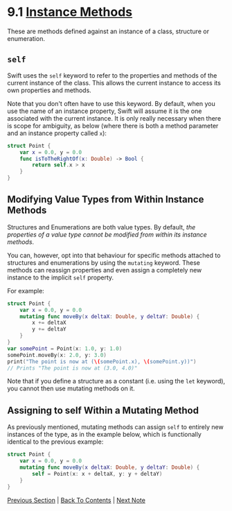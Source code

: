 # 9.1 [Instance Methods](https://developer.apple.com/library/content/documentation/Swift/Conceptual/Swift_Programming_Language/Methods.html#//apple_ref/doc/uid/TP40014097-CH15-ID235)

These are methods defined against an instance of a class, structure or enumeration.

## `self`

Swift uses the `self` keyword to refer to the properties and methods of the current instance of the class. This allows the current instance to access its own properties and methods.

Note that you don't often have to use this keyword. By default, when you use the name of an instance property, Swift will assume it is the one associated with the current instance. It is only really necessary when there is scope for ambiguity, as below (where there is both a method parameter and an instance property called `x`):

```Swift
struct Point {
    var x = 0.0, y = 0.0
    func isToTheRightOf(x: Double) -> Bool {
        return self.x > x
    }
}
```

## Modifying Value Types from Within Instance Methods

Structures and Enumerations are both value types. By default, *the properties of a value type cannot be modified from within its instance methods*.

You can, however, opt into that behaviour for specific methods attached to structures and enumerations by using the `mutating` keyword. These methods can reassign properties and even assign a completely new instance to the implicit `self` property.

For example:
```Swift
struct Point {
    var x = 0.0, y = 0.0
    mutating func moveBy(x deltaX: Double, y deltaY: Double) {
        x += deltaX
        y += deltaY
    }
}
var somePoint = Point(x: 1.0, y: 1.0)
somePoint.moveBy(x: 2.0, y: 3.0)
print("The point is now at (\(somePoint.x), \(somePoint.y))")
// Prints "The point is now at (3.0, 4.0)"
```

Note that if you define a structure as a constant (i.e. using the `let` keyword), you cannot then use mutating methods on it.

## Assigning to self Within a Mutating Method

As previously mentioned, mutating methods can assign `self` to entirely new instances of the type, as in the example below, which is functionally identical to the previous example:
```Swift
struct Point {
    var x = 0.0, y = 0.0
    mutating func moveBy(x deltaX: Double, y deltaY: Double) {
        self = Point(x: x + deltaX, y: y + deltaY)
    }
}
```

[Previous Section](../9%20-%20Methods/9.0%20-%20Methods.md) | [Back To Contents](https://github.com/Firanus/swift-language-guide-notes) |  [Next Note](../10%20-%20Inheritance/10.0%20-%20Inheritance.md)
